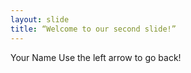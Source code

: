 ```yaml
---
layout: slide
title: “Welcome to our second slide!”
---
```

Your Name
Use the left arrow to go back!
